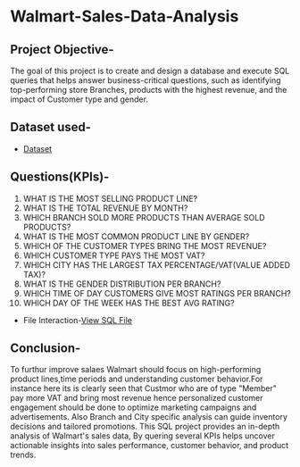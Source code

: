 # Walmart-Sales-Data-Analysis
## Project Objective-
The goal of this project is to create and design a database and execute SQL queries that helps answer business-critical questions, such as identifying top-performing store Branches, products with the highest revenue, and the impact of Customer type and gender.
## Dataset used-
- <a href="https://github.com/Anshika101/Walmart-Sales-Data-Analysis/blob/main/WalmartSalesData.csv.csv">Dataset</a>
## Questions(KPIs)-
1.  WHAT IS THE MOST SELLING PRODUCT LINE?
2.  WHAT IS THE TOTAL REVENUE BY MONTH?
3.  WHICH BRANCH SOLD MORE PRODUCTS THAN AVERAGE SOLD PRODUCTS?
4.  WHAT IS THE MOST COMMON PRODUCT LINE BY GENDER?
5.  WHICH OF THE CUSTOMER TYPES BRING THE MOST REVENUE?
6.  WHICH CUSTOMER TYPE PAYS THE MOST VAT?
7.  WHICH CITY HAS THE LARGEST TAX PERCENTAGE/VAT(VALUE ADDED TAX)?
8.  WHAT IS THE GENDER DISTRIBUTION PER BRANCH?
9.  WHICH TIME OF DAY CUSTOMERS GIVE MOST RATINGS PER BRANCH?
10.  WHICH DAY OF THE WEEK HAS THE BEST AVG RATING?
- File Interaction-<a href="https://github.com/Anshika101/Walmart-Sales-Data-Analysis/blob/main/WALMART%20ANALYSIS.sql">View SQL File</a>
## Conclusion-
To furthur improve salaes Walmart should focus on high-performing product lines,time periods and understanding customer behavior.For instance here its is clearly seen that Custmor who are of type "Member" pay more VAT and bring most revenue hence personalized customer engagement should be done to optimize marketing campaigns and advertisements.
Also Branch and City specific analysis can guide inventory decisions and tailored promotions.
This SQL project provides an in-depth analysis of Walmart's sales data, By quering several KPIs helps uncover actionable insights into sales performance, customer behavior, and product trends.



